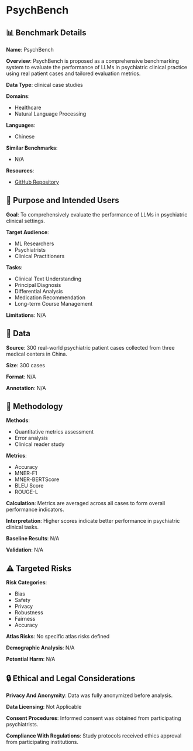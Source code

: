 # PsychBench

## 📊 Benchmark Details

**Name**: PsychBench

**Overview**: PsychBench is proposed as a comprehensive benchmarking system to evaluate the performance of LLMs in psychiatric clinical practice using real patient cases and tailored evaluation metrics.

**Data Type**: clinical case studies

**Domains**:
- Healthcare
- Natural Language Processing

**Languages**:
- Chinese

**Similar Benchmarks**:
- N/A

**Resources**:
- [GitHub Repository](https://github.com/wangrx33/PsychBench)

## 🎯 Purpose and Intended Users

**Goal**: To comprehensively evaluate the performance of LLMs in psychiatric clinical settings.

**Target Audience**:
- ML Researchers
- Psychiatrists
- Clinical Practitioners

**Tasks**:
- Clinical Text Understanding
- Principal Diagnosis
- Differential Analysis
- Medication Recommendation
- Long-term Course Management

**Limitations**: N/A

## 💾 Data

**Source**: 300 real-world psychiatric patient cases collected from three medical centers in China.

**Size**: 300 cases

**Format**: N/A

**Annotation**: N/A

## 🔬 Methodology

**Methods**:
- Quantitative metrics assessment
- Error analysis
- Clinical reader study

**Metrics**:
- Accuracy
- MNER-F1
- MNER-BERTScore
- BLEU Score
- ROUGE-L

**Calculation**: Metrics are averaged across all cases to form overall performance indicators.

**Interpretation**: Higher scores indicate better performance in psychiatric clinical tasks.

**Baseline Results**: N/A

**Validation**: N/A

## ⚠️ Targeted Risks

**Risk Categories**:
- Bias
- Safety
- Privacy
- Robustness
- Fairness
- Accuracy

**Atlas Risks**:
No specific atlas risks defined

**Demographic Analysis**: N/A

**Potential Harm**: N/A

## 🔒 Ethical and Legal Considerations

**Privacy And Anonymity**: Data was fully anonymized before analysis.

**Data Licensing**: Not Applicable

**Consent Procedures**: Informed consent was obtained from participating psychiatrists.

**Compliance With Regulations**: Study protocols received ethics approval from participating institutions.
